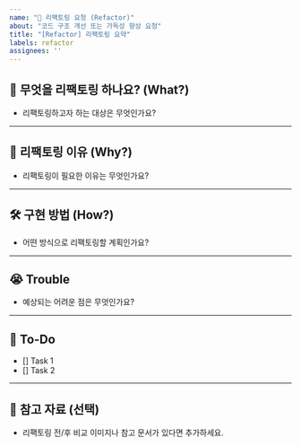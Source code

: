 ```yaml
---
name: "🔨 리팩토링 요청 (Refactor)"
about: "코드 구조 개선 또는 가독성 향상 요청"
title: "[Refactor] 리팩토링 요약"
labels: refactor
assignees: ''
---
```


## 🔨 무엇을 리팩토링 하나요? (What?)
- 리팩토링하고자 하는 대상은 무엇인가요?

---

## 🔎 리팩토링 이유 (Why?)
- 리팩토링이 필요한 이유는 무엇인가요?

---

## 🛠️ 구현 방법 (How?)
- 어떤 방식으로 리팩토링할 계획인가요?

---

## 😭 Trouble
- 예상되는 어려운 점은 무엇인가요?

---

## 🚀 To-Do
- [] Task 1
- [] Task 2

---

## 📸 참고 자료 (선택)
- 리팩토링 전/후 비교 이미지나 참고 문서가 있다면 추가하세요.
